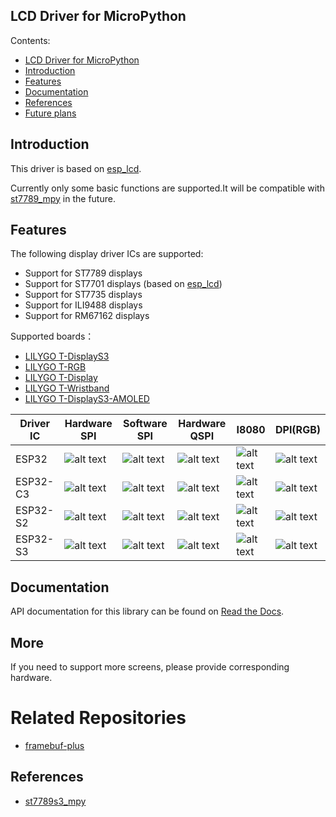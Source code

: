 LCD Driver for MicroPython
------------------------------

Contents:

- [LCD Driver for MicroPython](#lcd-driver-for-micropython)
- [Introduction](#introduction)
- [Features](#features)
- [Documentation](#documentation)
- [References](#references)
- [Future plans](#future-plans)

## Introduction

This driver is based on [esp_lcd](https://docs.espressif.com/projects/esp-idf/en/latest/esp32/api-reference/peripherals/lcd.html).

Currently only some basic functions are supported.It will be compatible with [st7789_mpy](https://github.com/russhughes/st7789_mpy) in the future.

## Features

The following display driver ICs are supported:

- Support for ST7789 displays
- Support for ST7701 displays (based on [esp_lcd](https://docs.espressif.com/projects/esp-idf/en/latest/esp32/api-reference/peripherals/lcd.html))
- Support for ST7735 displays
- Support for ILI9488 displays
- Support for RM67162 displays

Supported boards：

- [LILYGO T-DisplayS3](https://github.com/Xinyuan-LilyGO/T-Display-S3)
- [LILYGO T-RGB](https://github.com/Xinyuan-LilyGO/T-RGB)
- [LILYGO T-Display](https://github.com/Xinyuan-LilyGO/TTGO-T-Display)
- [LILYGO T-Wristband](https://github.com/Xinyuan-LilyGO/T-Wristband)
- [LILYGO T-DisplayS3-AMOLED](https://github.com/Xinyuan-LilyGO/T-Display-S3-AMOLED)

| Driver IC | Hardware SPI     | Software SPI     | Hardware QSPI    | I8080            | DPI(RGB)         |
| --------- | ---------------- | ---------------- | ---------------- | ---------------- | ---------------- |
| ESP32     | ![alt text][1]   | ![alt text][1]   | ![alt text][1]   | ![alt text][1]   | ![alt text][2]   |
| ESP32-C3  | ![alt text][4]   | ![alt text][4]   | ![alt text][4]   | ![alt text][2]   | ![alt text][2]   |
| ESP32-S2  | ![alt text][4]   | ![alt text][4]   | ![alt text][4]   | ![alt text][4]   | ![alt text][2]   |
| ESP32-S3  | ![alt text][1]   | ![alt text][1]   | ![alt text][1]   | ![alt text][1]   | ![alt text][1]   |

[1]: https://camo.githubusercontent.com/bd5f5f82b920744ff961517942e99a46699fee58737cd9b31bf56e5ca41b781b/68747470733a2f2f696d672e736869656c64732e696f2f62616467652f2d737570706f727465642d677265656e
[2]: https://img.shields.io/badge/-not%20support-lightgrey
[3]: https://img.shields.io/badge/-untested-red
[4]: https://img.shields.io/badge/-todo-blue

## Documentation

API documentation for this library can be found on [Read the Docs](https://lcd-binding-micropython.readthedocs.io/en/latest/).

## More

If you need to support more screens, please provide corresponding hardware.

# Related Repositories

- [framebuf-plus](https://github.com/lbuque/framebuf-plus)

## References

- [st7789s3_mpy](https://github.com/russhughes/st7789s3_mpy)
